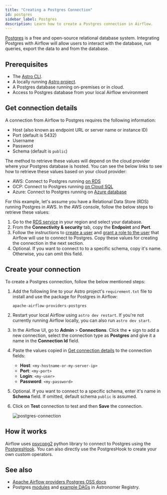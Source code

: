```yaml
---
title: "Creating a Postgres Connection"
id: postgres
sidebar_label: Postgres
description: Learn how to create a Postgres connection in Airflow.
---
```


[Postgres](https://www.postgresql.org/) is a free and open-source relational database system. Integrating Postgres with Airflow will allow users to interact with the database, run queries, export the data to and from the database.

## Prerequisites

- The [Astro CLI](https://docs.astronomer.io/astro/cli/overview).
- A locally running [Astro project](https://docs.astronomer.io/astro/cli/get-started-cli).
- A Postgres database running on-premises or in cloud.
- Access to Postgres database from your local Airflow environment

## Get connection details

A connection from Airflow to Postgres requires the following information:

- Host (also known as endpoint URL or server name or instance ID)
- Port (default is 5432)
- Username 
- Password
- Schema (default is `public`)

The method to retrieve these values will depend on the cloud provider where your Postgres database is hosted. You can see the below links to see how to retrieve these values based on your cloud provider:

- AWS: Connect to Postgres running [on RDS](https://docs.aws.amazon.com/AmazonRDS/latest/UserGuide/USER_ConnectToPostgreSQLInstance.html)
- GCP: Connect to Postgres running [on Cloud SQL](https://cloud.google.com/sql/docs/postgres/connect-instance-local-computer)
- Azure: Connect to Postgres running on [Azure database](https://learn.microsoft.com/en-us/training/modules/create-connect-to-postgres/4-connect-develop-your-database)

For this example, let's assume you have a Relational Data Store (RDS) running Postgres in AWS. In the AWS console, follow the below steps to retrieve these values:

1. Go to the [RDS service](https://us-east-2.console.aws.amazon.com/rds/home?region=us-east-2) in your region and select your database.
2. From the **Connectivity & security** tab, copy the **Endpoint** and **Port**.
3. Follow the instructions to [create a user](https://www.postgresql.org/docs/8.0/sql-createuser.html) and [grant a role to the user](https://www.postgresql.org/docs/current/sql-grant.html) that Airflow will use to connect to Postgres. Copy these values for creating the connection in the next section.
4. Optional. If you want to connect to to a specific schema, copy it's name. Otherwise, you can omit this field.

## Create your connection

To create a Postgres connection, follow the below mentioned steps:

1. Add the following line to your Astro project's `requirement.txt` file to install and use the package for Postgres in Airflow:
    ```
    apache-airflow-providers-postgres
    ```
2. Restart your local Airflow using `astro dev restart`. If you're not currently running Airflow locally, you can also run `astro dev start`.
3. In the Airflow UI, go to **Admin** > **Connections**. Click the **+** sign to add a new connection, select the connection type as **Postgres** and give it a name in the **Connection Id** field.
4. Paste the values copied in [Get connection details](#get-connection-details) to the connection fields:
    - **Host**: `<my-hostname-or-my-server-ip>`
    - **Port**: `<my-port>`
    - **Login**: `<my-user>`
    - **Password**: `<my-password>`
5. Optional. If you want to connect to a specific schema, enter it's name in **Schema** field. If omitted, default schema `public` is assumed.
6. Click on **Test** connection to test and then **Save** the connection.

    ![postgres-connection](/img/guides/connection-postgres.png)

## How it works

Airflow uses [psycopg2](https://pypi.org/project/psycopg2/) python library to connect to Postgres using the [PostgresHook](https://airflow.apache.org/docs/apache-airflow-providers-postgres/stable/_api/airflow/providers/postgres/hooks/postgres/index.html). You can also directly use the PostgresHook to create your own custom operators.

## See also

- [Apache Airflow providers Postgres OSS docs](https://airflow.apache.org/docs/apache-airflow-providers-postgres/stable/index.html)
- Postgres [modules](https://registry.astronomer.io/modules?limit=24&sorts=updatedAt%3Adesc&query=postgres) and [example DAGs](https://registry.astronomer.io/dags?query=postgres) in Astronomer Registry.
